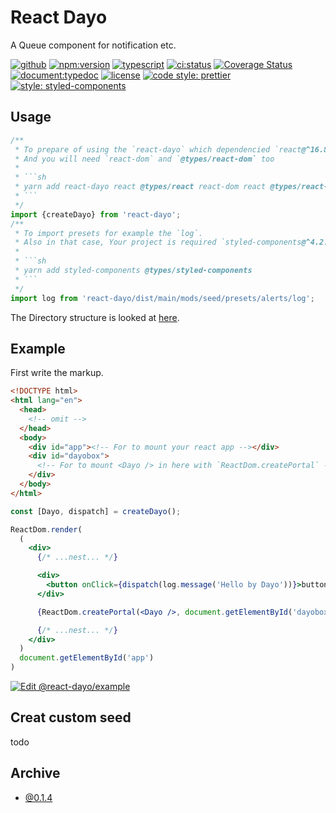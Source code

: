 # React Dayo

A Queue component for notification etc.

[![github](https://badgen.net/badge//nju33,react-dayo/000?icon=github&list=1)](https://github.com/nju33/react-dayo)
[![npm:version](https://badgen.net/npm/v/react-dayo?icon=npm&label=)](https://www.npmjs.com/package/react-dayo)
[![typescript](https://badgen.net/badge//typescript/0376c6?icon=typescript)](https://www.typescriptlang.org/)
[![ci:status](https://badgen.net/circleci/github/nju33/react-dayo)](https://circleci.com/gh/nju33/react-dayo)
[![Coverage Status](https://coveralls.io/repos/github/nju33/react-dayo/badge.svg?branch=v0.2.2)](https://coveralls.io/github/nju33/react-dayo?branch=master)
[![document:typedoc](https://badgen.net/badge/document/typedoc/9602ff)](https://docs--react-dayo.netlify.com/)
[![license](https://badgen.net/npm/license/react-dayo)](https://github.com/nju33/react-dayo/blob/master/LICENSE)
[![code style: prettier](https://badgen.net/badge//prettier/ff69b3?label=code%20style)](https://github.com/prettier/prettier)
[![style: styled-components](https://img.shields.io/badge/style-%F0%9F%92%85%20styled--components-orange.svg?colorB=daa357&colorA=db748e)](https://github.com/styled-components/styled-components)


## Usage

````ts
/**
 * To prepare of using the `react-dayo` which dependencied `react@^16.8.0` and `@types/react`
 * And you will need `react-dom` and `@types/react-dom` too
 *
 * ```sh
 * yarn add react-dayo react @types/react react-dom react @types/react-dom
 * ```
 */
import {createDayo} from 'react-dayo';
/**
 * To import presets for example the `log`.
 * Also in that case, Your project is required `styled-components@^4.2.0` and `@types/styled-components`
 *
 * ```sh
 * yarn add styled-components @types/styled-components
 * ```
 */
import log from 'react-dayo/dist/main/mods/seed/presets/alerts/log';
````

The Directory structure is looked at [here](https://unpkg.com/react-dayo/).

## Example

First write the markup.

```html
<!DOCTYPE html>
<html lang="en">
  <head>
    <!-- omit -->
  </head>
  <body>
    <div id="app"><!-- For to mount your react app --></div>
    <div id="dayobox">
      <!-- For to mount <Dayo /> in here with `ReactDom.createPortal` -->
    </div>
  </body>
</html>
```

```jsx
const [Dayo, dispatch] = createDayo();

ReactDom.render(
  (
    <div>
      {/* ...nest... */}

      <div>
        <button onClick={dispatch(log.message('Hello by Dayo'))}>button</button>
      </div>

      {ReactDom.createPortal(<Dayo />, document.getElementById('dayobox'))}

      {/* ...nest... */}
    </div>
  )
  document.getElementById('app')
)
```

[![Edit @react-dayo/example](https://codesandbox.io/static/img/play-codesandbox.svg)](https://codesandbox.io/s/github/nju33/react-dayo/tree/example/?fontsize=14)

## Creat custom seed

todo

## Archive

- [@0.1.4](https://nju33.github.io/react-dayo/)
